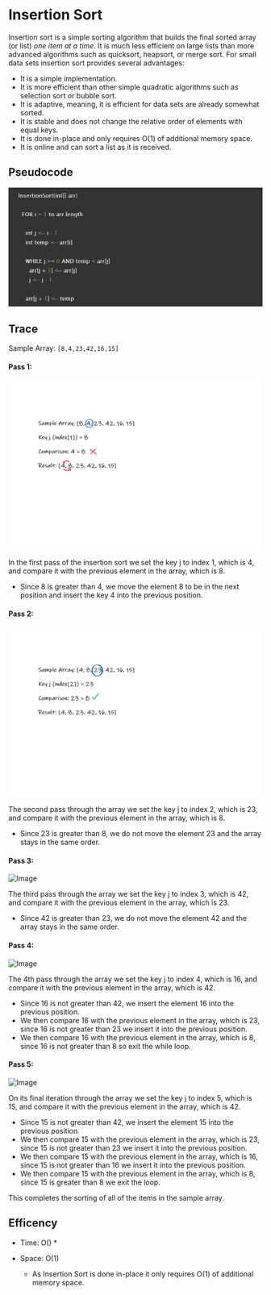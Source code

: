 # Insertion Sort

Insertion sort is a simple sorting algorithm that builds the final sorted array (or list) *one item at a time*. It is much less efficient on large lists than more advanced algorithms such as quicksort, heapsort, or merge sort. For small data sets insertion sort provides several advantages: 
* It is a simple implementation. 
* It is more efficient than other simple quadratic algorithms such as selection sort or bubble sort. 
* It is adaptive, meaning, it is efficient for data sets are already somewhat sorted.
* It is stable and does not change the relative order of elements with equal keys.
* It is done in-place and only requires O(1) of additional memory space.
* It is online and can sort a list as it is received.

## Pseudocode

![PseudocodeImage](https://github.com/NaamaBarIlan/data-structures-and-algorithms/blob/master/Assets/CC-26-Pseudo.png)

## Trace

Sample Array: `[8,4,23,42,16,15]`

#### Pass 1:
![Image](https://github.com/NaamaBarIlan/data-structures-and-algorithms/blob/master/Assets/CC26-Pass1.png)

In the first pass of the insertion sort we set the key j to index 1, which is 4, and compare it with the previous element in the array, which is 8. 

- Since 8 is greater than 4, we move the element 8 to be in the next position and insert the key 4 into the previous position.

#### Pass 2:
![Image](https://github.com/NaamaBarIlan/data-structures-and-algorithms/blob/master/Assets/CC26-Pass2.png)

The second pass through the array we set the key j to index 2, which is 23, and compare it with the previous element in the array, which is 8. 

- Since 23 is greater than 8, we do not move the element 23 and the array stays in the same order. 

#### Pass 3:
![Image]()

The third pass through the array we set the key j to index 3, which is 42, and compare it with the previous element in the array, which is 23. 

- Since 42 is greater than 23, we do not move the element 42 and the array stays in the same order.

#### Pass 4:
![Image]()

The 4th pass through the array we set the key j to index 4, which is 16, and compare it with the previous element in the array, which is 42. 

- Since 16 is not greater than 42, we insert the element 16 into the previous position. 
- We then compare 16 with the previous element in the array, which is 23, since 16 is not greater than 23 we insert it into the previous position. 
- We then compare 16 with the previous element in the array, which is 8, since 16 is not greater than 8 so exit the while loop. 

#### Pass 5:
![Image]()

On its final iteration through the array we set the key j to index 5, which is 15, and compare it with the previous element in the array, which is 42.

- Since 15 is not greater than 42, we insert the element 15 into the previous position.
- We then compare 15 with the previous element in the array, which is 23, since 15 is not greater than 23 we insert it into the previous position.
- We then compare 15 with the previous element in the array, which is 16, since 15 is not greater than 16 we insert it into the previous position.
- We then compare 15 with the previous element in the array, which is 8, since 15 is greater than 8 we exit the loop. 

This completes the sorting of all of the items in the sample array. 


## Efficency
  * Time: O()
    * 

  * Space: O(1)
    * As Insertion Sort is done in-place it only requires O(1) of additional memory space.
